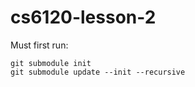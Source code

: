 # cs6120-lesson-2

Must first run:
```
git submodule init
git submodule update --init --recursive
```
